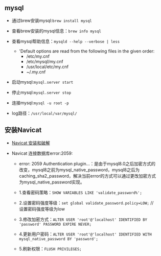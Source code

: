 ## mysql
* 通过brew安装mysql:```brew install mysql```

* 查看brew安装的mysql信息：```brew info mysql```

* 查看mysql帮助信息：```mysqld --help --verbose | less```
	* 'Default options are read from the following files in the given order:
		* /etc/my.cnf 
		* /etc/mysql/my.cnf 
		* /usr/local/etc/my.cnf 
		* ~/.my.cnf

* 启动mysql:```mysql.server start```
	
* 停止mysql:```mysql.server stop```

* 连接mysql:```mysql -u root -p```

* log路径：```/usr/local/var/mysql/```


## 安装Navicat
* [Navicat 安装和破解](https://www.jianshu.com/p/f42785e55b6b)

* Navicat 连接数据库error:2059:
	* error: 2059 Authentication plugin...：是由于mysql8.0之后加密方式的改变，mysql8之前为mysql_native_password，mysql8之后为caching_sha2_password，解决当前error的方式可以通过更改加密方式为mysql_native_password实现。

	* 1.查看密码策略：```SHOW VARIABLES LIKE 'validate_password%';```
	* 2.设置密码强度等级：```set global validate_password.policy=LOW;``` // 设置密码强度等级为low
	* 3.修改加密方式：```ALTER USER 'root'@'localhost' IDENTIFIED BY 'password' PASSWORD EXPIRE NEVER;```
	* 4.更新用户密码：```ALTER USER 'root'@'localhost' IDENTIFIED WITH mysql_native_password BY 'password';```
	* 5.刷新权限：```FLUSH PRIVILEGES;```